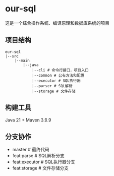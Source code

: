 # our-sql

这是一个综合操作系统、编译原理和数据库系统的项目

## 项目结构

```text
our-sql
|--src
    |--main
        |--java
            |--cli # 命令行接口，项目入口
            |--common # 公有方法和配置
            |--executor # SQL执行器
            |--parser # SQL解析
            |--storage # 文件存储
```
## 构建工具

Java 21 + Maven 3.9.9

## 分支协作

- master # 最终代码
- feat:parse # SQL解析分支
- feat:executor # SQL执行器分支
- feat:storage # 文件存储分支